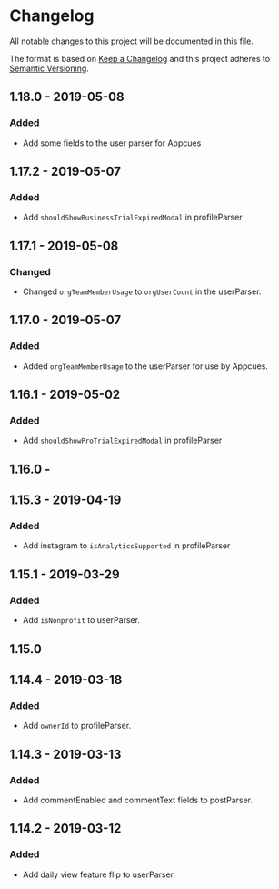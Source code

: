# Changelog
All notable changes to this project will be documented in this file.

The format is based on [Keep a Changelog](http://keepachangelog.com/en/1.0.0/)
and this project adheres to [Semantic Versioning](http://semver.org/spec/v2.0.0.html).

## 1.18.0 - 2019-05-08
### Added
- Add some fields to the user parser for Appcues

## 1.17.2 - 2019-05-07
### Added
- Add `shouldShowBusinessTrialExpiredModal` in profileParser

## 1.17.1 - 2019-05-08
### Changed
- Changed `orgTeamMemberUsage` to `orgUserCount` in the userParser.

## 1.17.0 - 2019-05-07
### Added
- Added `orgTeamMemberUsage` to the userParser for use by Appcues.

## 1.16.1 - 2019-05-02
### Added
- Add `shouldShowProTrialExpiredModal` in profileParser

## 1.16.0 -

## 1.15.3 - 2019-04-19
### Added
- Add instagram to `isAnalyticsSupported` in profileParser

## 1.15.1 - 2019-03-29
### Added
- Add `isNonprofit` to userParser.

## 1.15.0

## 1.14.4 - 2019-03-18
### Added
- Add `ownerId` to profileParser.

## 1.14.3 - 2019-03-13
### Added
- Add commentEnabled and commentText fields to postParser.

## 1.14.2 - 2019-03-12
### Added
- Add daily view feature flip to userParser.
